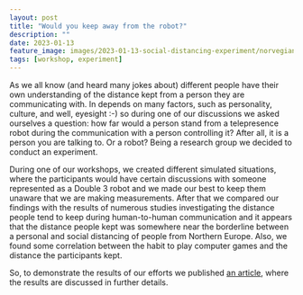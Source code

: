 ```yaml
---
layout: post
title: "Would you keep away from the robot?"
description: ""
date: 2023-01-13
feature_image: images/2023-01-13-social-distancing-experiment/norvegian-bus-stop.jpg
tags: [workshop, experiment]
---
```


As we all know (and heard many jokes about) different people have their own understanding of the distance kept from a person they are communicating with. In depends on many factors, such as personality, culture, and well, eyesight :-) so during one of our discussions we asked ourselves a question: how far would a person stand from a telepresence robot during the communication with a person controlling it? After all, it is a person you are talking to. Or a robot? Being a research group we decided to conduct an experiment.

<!--more-->

During one of our workshops, we created different simulated situations, where the participants would have certain discussions with someone represented as a Double 3 robot and we made our best to keep them unaware that we are making measurements. After that we compared our findings with the results of numerous studies investigating the distance people tend to keep during human-to-human communication and it appears that the distance people kept was somewhere near the borderline between a personal and social distancing of people from Northern Europe. Also, we found some correlation between the habit to play computer games and the distance the participants kept.

So, to demonstrate the results of our efforts we published [an article](https://www.frontiersin.org/articles/10.3389/feduc.2022.1046461/full), where the results are discussed in further details.